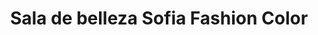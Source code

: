 ---
title: "Sala de belleza Sofia Fashion Color"
url: /cimitarra/sala-de-belleza-sofia-fashion-color/
shop: cosméticos
---
